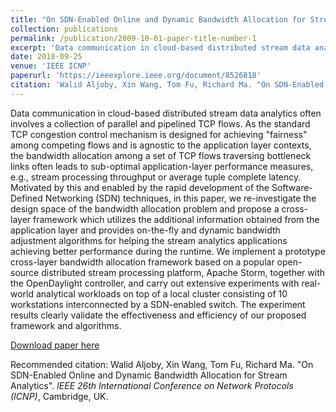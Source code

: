 ```yaml
---
title: "On SDN-Enabled Online and Dynamic Bandwidth Allocation for Stream Analytics"
collection: publications
permalink: /publication/2009-10-01-paper-title-number-1
excerpt: 'Data communication in cloud-based distributed stream data analytics often involves a collection of parallel and pipelined TCP flows. As the standard TCP congestion control mechanism is designed for achieving "fairness" among competing flows and is agnostic to the application layer contexts, the bandwidth allocation among a set of TCP flows traversing bottleneck links often leads to sub-optimal application-layer performance measures, e.g., stream processing throughput or average tuple complete latency. Motivated by this and enabled by the rapid development of the Software-Defined Networking (SDN) techniques, in this paper, we re-investigate the design space of the bandwidth allocation problem and propose a cross-layer framework which utilizes the additional information obtained from the application layer and provides on-the-fly and dynamic bandwidth adjustment algorithms for helping the stream analytics applications achieving better performance during the runtime. We implement a prototype cross-layer bandwidth allocation framework based on a popular open-source distributed stream processing platform, Apache Storm, together with the OpenDaylight controller, and carry out extensive experiments with real-world analytical workloads on top of a local cluster consisting of 10 workstations interconnected by a SDN-enabled switch. The experiment results clearly validate the effectiveness and efficiency of our proposed framework and algorithms.'
date: 2018-09-25
venue: 'IEEE ICNP'
paperurl: 'https://ieeexplore.ieee.org/document/8526818'
citation: 'Walid Aljoby, Xin Wang, Tom Fu, Richard Ma. "On SDN-Enabled Online and Dynamic Bandwidth Allocation for Stream Analytics". <i>IEEE 26th International Conference on Network Protocols (ICNP)</i>, Cambridge, UK.'
---
```

Data communication in cloud-based distributed stream data analytics often involves a collection of parallel and pipelined TCP flows. As the standard TCP congestion control mechanism is designed for achieving "fairness" among competing flows and is agnostic to the application layer contexts, the bandwidth allocation among a set of TCP flows traversing bottleneck links often leads to sub-optimal application-layer performance measures, e.g., stream processing throughput or average tuple complete latency. Motivated by this and enabled by the rapid development of the Software-Defined Networking (SDN) techniques, in this paper, we re-investigate the design space of the bandwidth allocation problem and propose a cross-layer framework which utilizes the additional information obtained from the application layer and provides on-the-fly and dynamic bandwidth adjustment algorithms for helping the stream analytics applications achieving better performance during the runtime. We implement a prototype cross-layer bandwidth allocation framework based on a popular open-source distributed stream processing platform, Apache Storm, together with the OpenDaylight controller, and carry out extensive experiments with real-world analytical workloads on top of a local cluster consisting of 10 workstations interconnected by a SDN-enabled switch. The experiment results clearly validate the effectiveness and efficiency of our proposed framework and algorithms.

[Download paper here](http://academicpages.github.io/files/paper1.pdf)

Recommended citation: Walid Aljoby, Xin Wang, Tom Fu, Richard Ma. "On SDN-Enabled Online and Dynamic Bandwidth Allocation for Stream Analytics". <i>IEEE 26th International Conference on Network Protocols (ICNP)</i>, Cambridge, UK.